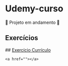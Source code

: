 # Udemy-curso
 
 🚧 Projeto em andamento 🚧
 
<div>
    <h2>Exercícios</h2>
 ##
    <a href="https://jeffersondeab.github.io/Udemy-curso/Se%C3%A7%C3%B5es/Se%C3%A7%C3%A3o__2/curr%C3%ADculo_exerc%C3%ADcio/index.html">Exercício Currículo</a>

    <a href=""></a>
</div>

 ##

